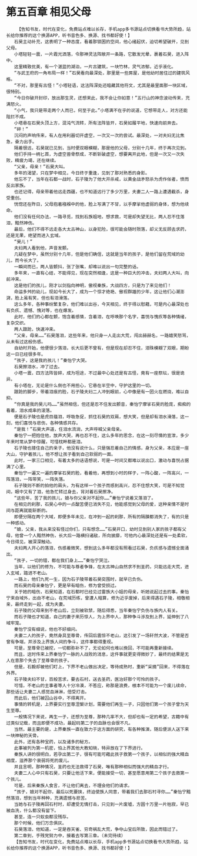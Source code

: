# 第五百章 相见父母
        【告知书友，时代在变化，免费站点难以长存，手机app多书源站点切换看书大势所趋，站长给你推荐的这个换源APP，听书音色多、换源、找书都好使！】
       石昊主动补充，这表明了一种态度，看着那锁困的空间，他心绪起伏，迫切希望破开，见到父母。
       小塔轻轻一震，一片霞光洒落，令那神灵法阵敞开一条路，它散发光晕，裹着石昊，进入阵中。
       这里精致优美，有一个湛蓝的湖泊，一片古建筑，一块竹林，灵气浓郁，近乎液化。
       “与武王府的一角布局一样！”石昊看向最深处，那里是一些房屋，是他幼时居住过的建筑风格。
       “不对，那里有古怪！”小塔轻语，这法阵深处还暗藏其他符文，尤其是最里面那一块区域，很特别。
       “今日你破开封印，放出那生灵，还想来此，我不会让你如意！”五行山的神念波动传来，充满怒火。
       “小气，我只是带走两个人而已，何至于此。”小塔满不在乎的说道，它想带走人，对方还能阻拦不成。
       小塔悬在石昊头顶上方，混沌气流转，所有法阵皆开，石昊如履平地，快速向前奔去。
       “砰！”
       沉闷的声响传来，有人在用利器切开虚空，一次又一次的尝试。最深处，一对夫妇无比焦急，奋力出手。
       隔着很远，石昊就已见到，当时便双眼模糊，那是他的父母，分别十几年，终于再次见到。
       他们手持一柄匕首，为虚空兽骨祭成，不断斩破虚空，想要离开此地，但是一次又一次失败，精疲力竭，还在继续。
       “父亲，母亲！”石昊大叫。
       多年的渴望，只在梦中相见，今日终于重逢，见到了那对熟悉的身影。
       他忘不了，当年在石都一战时，石子陵为了他大开杀戒，以黄金战矛怒杀为虎作伥者，愤而反出家族。
       也还记得，母亲带着他远走西疆，也不知道远行了多少万里，夫妻二人一路上遭遇截杀，身受重创。
       恍惚还在昨日，父母抱着襁褓中的他，脸上写满了不甘，以手摩挲他虚弱的身体，想为他续命。
       他们没有任何办法，一路寻觅，找到石族祖地，想求救，可是却失望无比，两人忍不住落泪，黯然神伤。
       最后，他们不得不远走各大太古神山，以身犯险，很可能会随时殒落，却义无反顾去求药，还是无果，绝望而进入玄域。
       “昊儿！”
       夫妇两人看到他，声音发颤。
       几疑在梦中，虽然分别十几年，但是他们确信，这就是当年的孩子，是他们留在荒域的幼儿，而今长大了。
       一瞬间而已，两人皆颤抖，张了张嘴，却难以说出一句完整的话。
       多年来，一直有心结，不能得见，现在突然相逢，这是一种巨大的冲击，夫妇两人大叫，向前冲来。
       这是他们的孩儿，刚才以剑指向神明，傲视秦族，大战四方，只是为了来见他们！
       命运多舛的幼儿，现如今长大了，成为一个惊才绝艳、傲视群雄的少年，这让他们心潮澎湃，脸上虽有笑，但也有泪滑落。
       这么多年，各种事纷繁复杂，他们难以出谷，今天相见，终于得以慰藉，可是内心最深处也有负疚、遗憾、愧对等，也在爆发。
       此时，他们的心都在颤，饱含着感情，含着泪，在呼唤那个名字，喜悦与愧疚等各种情绪，复杂交织。
       两人踉跄，快速冲来。
       “父亲，母亲……”石昊落泪，这些年来，他只身一人走出大荒，闯出赫赫名，一路嬉笑怒骂，从未有过这般伤感。
       自幼时开始，他便很少落泪，长大后更不曾有，但是现在却忍不住，泪珠模糊了双眼，期盼这一日已经很多年。
       “孩子，这是我的孩儿！”秦怡宁大哭。
       石昊擦泪水，冲了过去。
       小塔一震，四方法阵皆碎，成为坦途，不过最中心处还是有古怪，竟有一座祭坛，很是诡异。
       有小塔在，无论是什么倒也不用担心，它悬在半空中，守护这里的一切。
       踉跄的脚步，带着泪痕的脸，石子陵夫妇二人冲到眼前，心中像是有一团火在燃烧，难以自抑。
       “你真是我的昊儿吗……”虽然相信，但还是忍不住发出颤音，秦怡宁摩挲石昊的脸庞，痴痴的看着，泪水成串的滚落。
       便是石子陵也是虎目蕴泪，呼吸急促，抓住石昊的双肩，想大笑，但是却有泪水滑落，这一刻，他们喜悦与悲伤，各种情感共存。
       “是我！”石昊大声道，任泪水流淌，大声呼喊父亲母亲。
       秦怡宁一把抱住他，放声大哭，再也忍不住，这么多年的思念，在这一刻尽情的宣泄，多少年来时常从梦中惊醒，可惜枕畔都是泪。
       石子陵也搂住自己的亲子，他没有说什么，只是强忍着自己的情感，身为父亲，本应是一座大山，守护着孩儿，他不想让孩子看到自己软弱的一面。
       此时，一家三口相见，有着太多的话语想说，可是一时间又都难以说出口，激动与喜悦占据满了心里。
       秦怡宁一遍又一遍的摩挲石昊的脸，看着他，再想到小时的样子，一阵心酸，一阵高兴，一阵落泪，一阵带笑，一阵失落。
       石子陵则不断的拍他的肩头，为有这样一个孩子而感到高兴，忍不住想大笑，可是不知觉间，眼中又有了泪，他急忙转过身去，背对着石昊擦净。
       “这些年，苦了我的孩儿，娘与你父亲对不起你……”秦怡宁说着又落泪了。
       在相见的刹那，石昊心中的一点酸苦便已消失不见，他能感觉到父母的爱，这种亲情不是时间与距离就能斩断的。
       即便分隔在两个大域，即便多年未见，在冲到一起的刹那，所有的隔膜都消失了，有的只是一种感动。
       “娘，父亲，我从来没有怪过你们，只有想念……”石昊开口，幼时见到别人家的孩子都有父母，他曾一个人黯然神伤，长大后一路横扫诸敌，所向披靡，可他内心最深处还是有一处柔软，今日得见，被深深触动。
       夫妇两人开心的落泪，伤感着微笑，想到这么多年都没有照看过石昊，负疚感与遗憾全面涌出。
       “孩子，一切的错，都在我们身上……”秦怡宁哭泣。
       当年，以他们的修为，不可能与尊者争锋，在太古神山自然求不到圣药，只能远走大荒，进入玄域，踏进不老山。
       一路上，他们九死一生，因为石子陵带着石昊突围时，就早已负伤。
       而石昊的母亲秦怡宁，更是早有暗伤，修为曾受损过。
       关于她的暗伤，石昊知道，在石都时已经见过雷族大小姐的母亲，听她说起过去的事。秦怡宁来自域外，出自不老山，在荒域历练，曾遭人暗算，修为近乎废掉，后来得遇石子陵，相敬相亲，最终走到一起，成为夫妻。
       石子陵的父母来到不老山后，立刻被软禁，随后得悉，当年秦怡宁负伤与族内人有关。
       而石子陵也才知道，自己的妻子来历惊人，为上界中人，那种争斗涉及到上界，延伸到了八域牢笼。
       秦怡宁没有细说，他也不好细问。
       夫妻二人的孩子，竟然身具至尊骨，传回后震惊不老山，这引发了一场轩然大波，不管是否曾有争端，并涉及上界族人间的争斗，这件事都得重视。
       可是，至尊骨已被挖，一切都弥补不了，无论如何也难以挽回，不可能再重新接续。
       而且，这时传来上界秦怡宁一脉的人战败的消息，这件事就更变得微妙了，最终的结果是无人在意那个失去了至尊骨的孩子。
       但是，石毅却被他们盯上，下界不老山做出决定，等待成熟时，重新“采摘”回来，不得落在外界。
       石子陵夫妇不甘，百般苦求，要去石村，送去圣药，医治好那个可怜的孩子。
       可惜，不老山的主事者等人十分冷漠，不答应，称那是浪费，根本不可能为一个废儿续命，那些话让夫妻二人感觉血淋淋，倍受打击。
       而此后，他们被囚山谷中，不得离开。
       事情的转机是，上界要实行至尊涅槃计划，需要他们再生一子，只因他们第一个孩子曾为天生至尊。
       一般情况下来说，再生一子，还想为至尊，那种几率不大，但却也有一定的希望，古籍中有过类似记载，而且即便不成功，最起码第二子的血脉也会很不凡。
       当然，最主要的是，上界秦族一直在致力于这方面的研究，有各种推演，随后便派人送下来一块神秘的天骨。
       此外，还有各种宝药，以及诸多的秘方。
       此事被列为第一机密，怕上界其他大教知晓，特异放在了下界进行。
       秦族人讲的很明白，若孕出第二子，很有可能可藉此孩子救第一个孩子，以相似的强大精血相度，滋养那个衰弱将死的废儿。
       并且言明，那种情况，圣药也无法救得了石昊，唯有那种相似而强大的精血才行。
       夫妻二人心中只有石昊，只要让他活下来，便能接受一切，甚至愿意用第二个孩子去救第一个孩儿。
       可是，后来秦族人食言，不让他们离去，不理会他们的请求。
       “孩子，娘对不起你，最后以死要挟，终迫使族人同意，带着我们去那石村寻你……”秦怡宁黯然落泪，想到当年种种，充满遗憾与悲苦。
       当她与石子陵再回石村时，却遭受无情打击，只见到一片废墟，方圆十万里一片枯寂，早已被血洗，什么都没有留下。
       甚至，连一只蚁虫都没残存。
       那个时候，他们万念俱灰。
       石昊落泪，他知道，一定是吞天雀、穷奇祸乱大荒，争夺山宝后所致，因此而错过了。
       第二章到，手残党努力中，接着去写第三章。（未完待续）
       【告知书友，时代在变化，免费站点难以长存，手机app多书源站点切换看书大势所趋，站长给你推荐的这个换源APP，听书音色多、换源、找书都好使！】